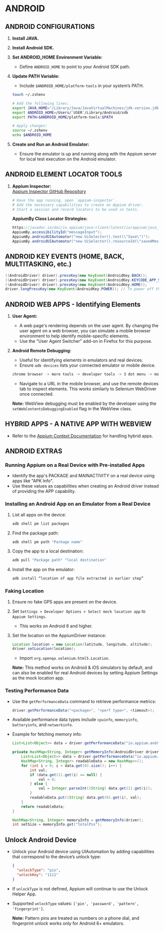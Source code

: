 
# ANDROID

## ANDROID CONFIGURATIONS

1. **Install JAVA.**
2. **Install Android SDK.**
3. **Set ANDROID_HOME Environment Variable:**
   - Define `ANDROID_HOME` to point to your Android SDK path.
4. **Update PATH Variable:**
   - Include `$ANDROID_HOME/platform-tools` in your system’s PATH.

   ```bash
   touch ~/.zshenv 

   # Add the following lines:
   export JAVA_HOME="/Library/Java/JavaVirtualMachines/jdk-version.jdk/Contents/Home"
   export ANDROID_HOME=/Users/`USER`/Library/Android/sdk
   export PATH=$ANDROID_HOME/platform-tools:$PATH

   # Apply changes:
   source ~/.zshenv
   echo $ANDROID_HOME
   ```

5. **Create and Run an Android Emulator:**
   - Ensure the emulator is up and running along with the Appium server for local test execution on the Android emulator.

## ANDROID ELEMENT LOCATOR TOOLS

1. **Appium Inspector:**  
   [Appium Inspector GitHub Repository](https://github.com/appium/appium-inspector)

   ```bash
   # Have the app running, open `appium-inspector`.
   # Add the necessary capabilities to create an Appium driver.
   # Start a session and record locators to be used in tests.
   ```

   **AppiumBy Class Locator Strategies:**

   ```java
   https://javadoc.io/doc/io.appium/java-client/latest/io/appium/java_client/AppiumBy.html
   AppiumBy.accessibilityId("messageInput");
   AppiumBy.androidUIAutomator("new UiSelector().text(\"Save\")");
   AppiumBy.androidUIAutomator("new UiSelector().resourceId(\"savedMessage\")");
   ```

## ANDROID KEY EVENTS (HOME, BACK, MULTITASKING, etc.)

```java
((AndroidDriver) driver).pressKey(new KeyEvent(AndroidKey.BACK));  
((AndroidDriver) driver).pressKey(new KeyEvent(AndroidKey.KEYCODE_APP_SWITCH));  
((AndroidDriver) driver).pressKey(new KeyEvent(AndroidKey.HOME));  
driver.longPressKey(new KeyEvent(AndroidKey.POWER)); // To power off the device (note the `longPressKey` method)
```

## ANDROID WEB APPS - Identifying Elements

1. **User Agent:**
   - A web page's rendering depends on the user agent. By changing the user agent on a web browser, you can simulate a mobile browser environment to help identify mobile-specific elements.
   - Use the "User Agent Switcher" add-on in Firefox for this purpose.

2. **Android Remote Debugging:**
   - Useful for identifying elements in emulators and real devices.
   - Ensure `adb devices` lists your connected emulator or mobile device.

   ```bash
   chrome browser -> more tools -> developer tools -> 3 dot menu -> more tools -> remote devices
   ```

   - Navigate to a URL in the mobile browser, and use the remote devices tab to inspect elements. This works similarly to Selenium WebDriver once connected.

   **Note:** WebView debugging must be enabled by the developer using the `setWebContentsDebuggingEnabled` flag in the WebView class.

## HYBRID APPS - A NATIVE APP WITH WEBVIEW

- Refer to the [Appium Context Documentation](https://appium.io/docs/en/latest/guides/context/) for handling hybrid apps.

## ANDROID EXTRAS

### Running Appium on a Real Device with Pre-installed Apps

- Identify the app's PACKAGE and MAINACTIVITY on a real device using apps like "APK Info".
- Use these values as capabilities when creating an Android driver instead of providing the APP capability.

### Installing an Android App on an Emulator from a Real Device

1. List all apps on the device:
   ```bash
   adb shell pm list packages
   ```
2. Find the package path:
   ```bash
   adb shell pm path "Package name"
   ```
3. Copy the app to a local destination:
   ```bash
   adb pull "Package path" "local destination"
   ```
4. Install the app on the emulator:
   ```bash
   adb install “location of app file extracted in earlier step”
   ```

### Faking Location

1. Ensure no fake GPS apps are present on the device.
2. Set `Settings > Developer Options > Select mock location app` to `Appium Settings`.
   - This works on Android 6 and higher.

3. Set the location on the AppiumDriver instance:

   ```java
   Location location = new Location(latitude, longitude, altitude);  
   driver.setLocation(location);  
   ```

   - Import `org.openqa.selenium.html5.Location`.

   **Note:** This method works on Android & iOS simulators by default, and can also be enabled for real Android devices by setting Appium Settings as the mock location app.

### Testing Performance Data

- Use the `getPerformanceData` command to retrieve performance metrics:

   ```java
   driver.getPerformanceData("<package>", "<perf type>", <timeout>);
   ```

- Available performance data types include `cpuinfo`, `memoryinfo`, `batteryinfo`, and `networkinfo`.

- Example for fetching memory info:

   ```java
   List<List<Object>> data = driver.getPerformanceData("io.appium.android.apis", "memoryinfo", 10);

   private HashMap<String, Integer> getMemoryInfo(AndroidDriver driver) throws Exception {
       List<List<Object>> data = driver.getPerformanceData("io.appium.android.apis", "memoryinfo", 10);
       HashMap<String, Integer> readableData = new HashMap<>();
       for (int i = 0; i < data.get(0).size(); i++) {
           int val;
           if (data.get(1).get(i) == null) {
               val = 0;
           } else {
               val = Integer.parseInt((String) data.get(1).get(i));
           }
           readableData.put((String) data.get(0).get(i), val);
       }
       return readableData;
   }

   HashMap<String, Integer> memoryInfo = getMemoryInfo(driver);
   int setSize = memoryInfo.get("totalPss");
   ```

## Unlock Android Device

- Unlock your Android device using UIAutomation by adding capabilities that correspond to the device’s unlock type:

   ```json
   {
     "unlockType": "pin",
     "unlockKey": "1111"
   }
   ```

- If `unlockType` is not defined, Appium will continue to use the Unlock Helper App.
- Supported `unlockType` values: `['pin', 'password', 'pattern', 'fingerprint']`.

  **Note:** Pattern pins are treated as numbers on a phone dial, and fingerprint unlock works only for Android 6+ emulators.

